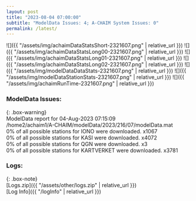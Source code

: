 ```yaml
---
layout: post
title: "2023-08-04 07:00:00"
subtitle: "ModelData Issues: 4; A-CHAIM System Issues: 0"
permalink: /latest/
---
```


![]({{ "/assets/img/achaimDataStatsShort-2321607.png" | relative_url }})
![]({{ "/assets/img/achaimDataStatsLong00-2321607.png" | relative_url }})
![]({{ "/assets/img/achaimDataStatsLong01-2321607.png" | relative_url }})
![]({{ "/assets/img/achaimDataStatsLong02-2321607.png" | relative_url }})
![]({{ "/assets/img/modelDataDataStats-2321607.png" | relative_url }})
![]({{ "/assets/img/modelDataStationStats-2321607.png" | relative_url }})
![]({{ "/assets/img/achaimRunTime-2321607.png" | relative_url }})


### ModelData Issues:  
  
{: .box-warning}  
 ModelData report for 04-Aug-2023 07:15:09   
 /home2/achaim1/A-CHAIM/modelData/2023/216/07/modelData.mat   
 0% of all possible stations for IONO were downloaded. x1067   
 0% of all possible stations for KASI were downloaded. x4072   
 0% of all possible stations for QGN were downloaded. x3   
 0% of all possible stations for KARTVERKET were downloaded. x3781   
  


### Logs:  
  
{: .box-note}  
[Logs.zip]({{ "/assets/other/logs.zip" | relative_url }})  
[Log Info]({{ "/logInfo" | relative_url }})  
